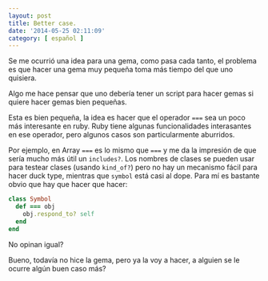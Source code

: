 ```yaml
---
layout: post
title: Better case.
date: '2014-05-25 02:11:09'
category: [ español ]
---
```


Se me ocurrió una idea para una gema, como pasa cada tanto, el problema es que hacer una gema muy pequeña toma más tiempo del que uno quisiera.

Algo me hace pensar que uno debería tener un script para hacer gemas si quiere hacer gemas bien pequeñas.

Esta es bien pequeña, la idea es hacer que el operador `===` sea un poco más interesante en ruby. Ruby tiene algunas funcionalidades interasantes en ese operador, pero algunos casos son particularmente aburridos.

Por ejemplo, en Array `===` es lo mismo que `===` y me da la impresión de que sería mucho más útil un `includes?`. Los nombres de clases se pueden usar para testear clases (usando `kind_of?`) pero no hay un mecanismo fácil para hacer duck type, mientras que `symbol` está casi al dope. Para mí es bastante obvio que hay que hacer que hacer:

~~~ruby
class Symbol
  def === obj
    obj.respond_to? self
  end
end
~~~

No opinan igual?

Bueno, todavía no hice la gema, pero ya la voy a hacer, a alguien se le ocurre algún buen caso más?
